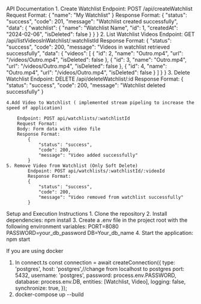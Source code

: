API Documentation
    1. Create Watchlist
        Endpoint: POST /api/createWatchlist
        Request Format:
        {
            "name": "My Watchlist"
        }
        Response Format:
        {
            "status": "success",
            "code": 201,
            "message": "Watchlist created successfully",
            "data": {
                "watchlist": {
                    "name": "Watchlist Name",
                    "id": 1,
                    "createdAt": "2024-02-06",
                    "isDeleted": false
                }
            }
        }
    2. List Watchlist Videos
        Endpoint: GET /api/listVideosInWatchlist/:watchlistId
        Response Format:
            {
                "status": "success",
                "code": 200,
                "message": "Videos in watchlist retrieved successfully",
                "data": {
                    "videos": [
                        {
                            "id": 2,
                            "name": "Outro.mp4",
                            "url": "/videos/Outro.mp4",
                            "isDeleted": false
                        },
                        {
                            "id": 3,
                            "name": "Outro.mp4",
                            "url": "/videos/Outro.mp4",
                            "isDeleted": false
                        },
                        {
                            "id": 4,
                            "name": "Outro.mp4",
                            "url": "/videos/Outro.mp4",
                            "isDeleted": false
                        }
                    ]
                }
            }
    3. Delete Watchlist
        Endpoint: DELETE /api/deleteWatchlist/:id
        Response Format:
        {
            "status": "success",
            "code": 200,
            "message": "Watchlist deleted successfully"
        }

        
    4.Add Video to Watchlist ( implemented stream pipeling to increase the speed of application)

        Endpoint: POST api/watchlists/:watchlistId
        Request Format:
        Body: Form data with video file
        Response Format:
            {
                "status": "success",
                "code": 200,
                "message": "Video added successfully"
            }
    5. Remove Video from Watchlist (Only Soft Delete)
            Endpoint: POST api/watchlists/:watchlistId/:videoId
            Response Format:
            {
                "status": "success",
                "code": 200,
                "message": "Video removed from watchlist successfully"
            }
    
    
Setup and Execution Instructions
    1. Clone the repository
    2. Install dependencies:
        npm install
    3. Create a .env file in the project root with the following environment variables:
        PORT=8080
        PASSWORD=your_db_password
        DB=Your_db_name
    4. Start the application:
        npm start

If you are using docker 
1. In connect.ts
         const connection = await createConnection({
            type: 'postgres',
            host: 'postgres',//change from localhost to postgres
            port: 5432,
            username: 'postgres',
            password: process.env.PASSWORD,
            database: process.env.DB,
            entities: [Watchlist, Video],
            logging: false,
            synchronize: true,
        });
2. docker-compose up --build

